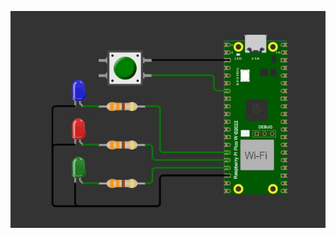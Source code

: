 [![Vídeo Demostrativo](https://raw.githubusercontent.com/engleonardorodrigues/one-shot-timer-RP2040/master/video/thumbnail.jpg)](https://raw.githubusercontent.com/engleonardorodrigues/one-shot-timer-RP2040/master/video/circuito_em_funcionamento.mp4)

